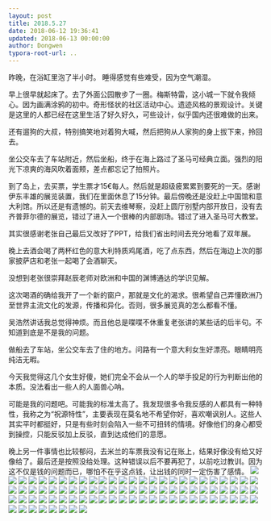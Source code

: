 ```yaml
---
layout: post
title: 2018.5.27
date: 2018-06-12 19:36:41
updated: 2018-06-13 00:00:00
author: Dongwen
typora-root-url: ..
---
```




昨晚，在浴缸里泡了半小时。
睡得感觉有些难受，因为空气潮湿。

早上很早就起床了。去了外面公园散步了一圈。梅斯特雷，这小城一下就令我倾心。因为画满涂鸦的初中。奇形怪状的社区活动中心。遗迹风格的景观设计。关键是这里的人都已经在这里生活了好久好久，可些设计，似乎国内还很难做的出来。

还有遛狗的大叔，特别搞笑地对着狗大喊，然后把狗从人家狗的身上拔下来，拎回去。

坐公交车去了车站附近，然后坐船，终于在海上路过了圣马可经典立面。强烈的阳光下凉爽的海风吹着面颊，差点都忘记了拍照片。

到了岛上，去买票，学生票才15€每人。然后就是超级疲累累到要死的一天。感谢伊东丰雄的展览装置，我们在里面休息了15分钟。最后傍晚还是没赶上中国馆和意大利馆。所以还是有遗憾的。前天去维琴察，没赶上圆厅别墅内部开放日，没有去齐普菲尔德的展览，错过了进入一个很棒的内部剧场。错过了进入圣马可大教堂。

其实很感谢老张自己最后又改好了PPT，给我们省出时间去充分地看了双年展。

晚上去酒会喝了两杯红色的意大利特质鸡尾酒，吃了点东西，然后在海边上次的那家披萨店和老张一起喝了会酒聊天。

没想到老张很崇拜赵辰老师对欧洲和中国的渊博通达的学识见解。

这次喝酒的确给我开了一个新的窗户，那就是文化的渴求。很希望自己弄懂欧洲乃至世界主流文化的发源，传播和异化。否则，很多展览真的怎么都看不懂。

吴浩然讲话我总觉得神烦。而且他总是喋喋不休重复老张讲的某些话的后半句。不知道到底是不是我的问题。

做船去了车站，坐公交车去了住的地方。问路有一个意大利女生好漂亮。眼睛明亮纯洁无暇。

今天我觉得这几个女生好傻，她们完全不会从一个人的举手投足的行为判断出他的本质。没法看出一些人的人面兽心呐。

可能是我的问题吧。可能我的标准太高了。我发现很多令我反感的人都具有一种特性，我称之为“祝源特性”，主要表现在莫名地不希望你好，喜欢嘲讽别人。这些人其实平时都挺好，只是有些时刻会陷入一些不可扭转的情境。好像他们的身心都受到操控，只能反驳加上反驳，直到达成他们的意愿。

晚上另一件事情也比较郁闷，去米兰的车票我没有记在账上，结果好像没有给又好像给了。最后还是按照没给处理。这种错误以后不要再犯了，以前吃过教训。因为这不仅是钱的问题而已，哪怕不在乎这点钱，让出钱的同时一定伤害了感情。                                                                                    ![](/img/in-post/p51394597.jpg)
![](/img/in-post/p51394591.jpg)
![](/img/in-post/p51394644.jpg)
![](/img/in-post/p51394333.jpg)
![](/img/in-post/p51394369.jpg)
![](/img/in-post/p51394365.jpg)
![](/img/in-post/p51394639.jpg)
![](/img/in-post/p51394643.jpg)
![](/img/in-post/p51394592.jpg)
![](/img/in-post/p51394596.jpg)
![](/img/in-post/p51394600.jpg)
![](/img/in-post/p51394378.jpg)
![](/img/in-post/p51394609.jpg)
![](/img/in-post/p51394638.jpg)
![](/img/in-post/p51394636.jpg)
![](/img/in-post/p51394642.jpg)
![](/img/in-post/p51394604.jpg)
![](/img/in-post/p51394402.jpg)
![](/img/in-post/p51394353.jpg)
![](/img/in-post/p51394242.jpg)
![](/img/in-post/p51394245.jpg)
![](/img/in-post/p51394249.jpg)
![](/img/in-post/p51394250.jpg)
![](/img/in-post/p51394211.jpg)
![](/img/in-post/p51394224.jpg)
![](/img/in-post/p51394232.jpg)
![](/img/in-post/p51394239.jpg)
![](/img/in-post/p51394399.jpg)
![](/img/in-post/p51394361.jpg)
![](/img/in-post/p51394375.jpg)
![](/img/in-post/p51394390.jpg)
![](/img/in-post/p51394254.jpg)
![](/img/in-post/p51394219.jpg)
![](/img/in-post/p51394380.jpg)
![](/img/in-post/p51394396.jpg)
![](/img/in-post/p51394259.jpg)
![](/img/in-post/p51394256.jpg)
![](/img/in-post/p51394215.jpg)
![](/img/in-post/p51394206.jpg)
![](/img/in-post/p51394225.jpg)
![](/img/in-post/p51394222.jpg)
![](/img/in-post/p51394236.jpg)
![](/img/in-post/p51394233.jpg)
![](/img/in-post/p51394253.jpg)
![](/img/in-post/p51394238.jpg)
![](/img/in-post/p51394593.jpg)
![](/img/in-post/p51394411.jpg)
![](/img/in-post/p51394633.jpg)
![](/img/in-post/p51394640.jpg)
![](/img/in-post/p51394615.jpg)
![](/img/in-post/p51394386.jpg)
![](/img/in-post/p51394605.jpg)
![](/img/in-post/p51394641.jpg)
![](/img/in-post/p51394635.jpg)
![](/img/in-post/p51394376.jpg)
![](/img/in-post/p51394606.jpg)
![](/img/in-post/p51394602.jpg)
![](/img/in-post/p51394599.jpg)
![](/img/in-post/p51394595.jpg)
![](/img/in-post/p51394607.jpg)
![](/img/in-post/p51394598.jpg)
![](/img/in-post/p51394603.jpg)
![](/img/in-post/p51394227.jpg)
![](/img/in-post/p51394255.jpg)
![](/img/in-post/p51394229.jpg)
![](/img/in-post/p51394221.jpg)
![](/img/in-post/p51394241.jpg)
![](/img/in-post/p51394235.jpg)
![](/img/in-post/p51394247.jpg)
![](/img/in-post/p51394244.jpg)
![](/img/in-post/p51394258.jpg)
![](/img/in-post/p51394251.jpg)
![](/img/in-post/p51394234.jpg)
![](/img/in-post/p51394226.jpg)
![](/img/in-post/p51394358.jpg)
![](/img/in-post/p51394343.jpg)
![](/img/in-post/p51394248.jpg)
![](/img/in-post/p51394246.jpg)
![](/img/in-post/p51394243.jpg)
![](/img/in-post/p51394594.jpg)
![](/img/in-post/p51394612.jpg)
![](/img/in-post/p51394240.jpg)
![](/img/in-post/p51394601.jpg)
![](/img/in-post/p51394383.jpg)

